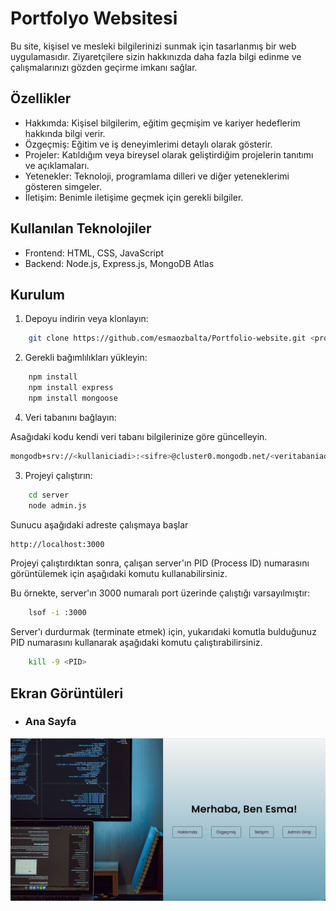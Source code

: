 # Portfolyo Websitesi

Bu site, kişisel ve mesleki bilgilerinizi sunmak için tasarlanmış bir web uygulamasıdır. Ziyaretçilere sizin hakkınızda daha fazla bilgi edinme ve çalışmalarınızı gözden geçirme imkanı sağlar.

## Özellikler

- Hakkımda: Kişisel bilgilerim, eğitim geçmişim ve kariyer hedeflerim hakkında bilgi verir.
- Özgeçmiş: Eğitim ve iş deneyimlerimi detaylı olarak gösterir.
- Projeler: Katıldığım veya bireysel olarak geliştirdiğim projelerin tanıtımı ve açıklamaları.
- Yetenekler: Teknoloji, programlama dilleri ve diğer yeteneklerimi gösteren simgeler.
- İletişim: Benimle iletişime geçmek için gerekli bilgiler.

## Kullanılan Teknolojiler
- Frontend: HTML, CSS, JavaScript
- Backend: Node.js, Express.js, MongoDB Atlas

## Kurulum

1. Depoyu indirin veya klonlayın:
```bash
    git clone https://github.com/esmaozbalta/Portfolio-website.git <proje_adi>
```

2. Gerekli bağımlılıkları yükleyin:
```bash
    npm install
    npm install express
    npm install mongoose
```

4. Veri tabanını bağlayın:

Asağıdaki kodu kendi veri tabanı bilgilerinize göre güncelleyin.
```bash
mongodb+srv://<kullaniciadi>:<sifre>@cluster0.mongodb.net/<veritabaniadi>?retryWrites=true&w=majority
```

3. Projeyi çalıştırın:
```bash
    cd server
    node admin.js
```
Sunucu aşağıdaki adreste çalışmaya başlar
```bash
http://localhost:3000
```
Projeyi çalıştırdıktan sonra, çalışan server'ın PID (Process ID) numarasını görüntülemek için aşağıdaki komutu kullanabilirsiniz. 

Bu örnekte, server'ın 3000 numaralı port üzerinde çalıştığı varsayılmıştır:
```bash
    lsof -i :3000
```
Server'ı durdurmak (terminate etmek) için, yukarıdaki komutla bulduğunuz PID numarasını kullanarak aşağıdaki komutu çalıştırabilirsiniz. 
```bash
    kill -9 <PID>
```
## Ekran Görüntüleri
- ### Ana Sayfa
![App Screenshot](screenshots/index.png)
